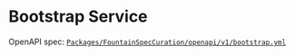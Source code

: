 # Bootstrap Service

OpenAPI spec: [`Packages/FountainSpecCuration/openapi/v1/bootstrap.yml`](../../../FountainSpecCuration/openapi/v1/bootstrap.yml)

